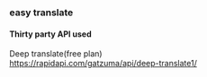 ### easy translate

#### Thirty party API used
Deep translate(free plan) \
https://rapidapi.com/gatzuma/api/deep-translate1/
